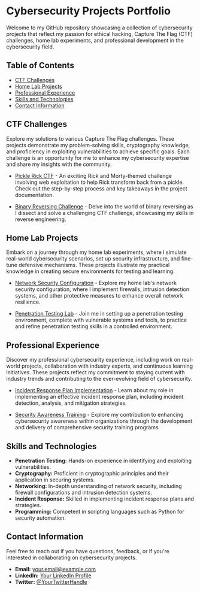 # Cybersecurity Projects Portfolio

Welcome to my GitHub repository showcasing a collection of cybersecurity projects that reflect my passion for ethical hacking, Capture The Flag (CTF) challenges, home lab experiments, and professional development in the cybersecurity field.

## Table of Contents
- [CTF Challenges](#ctf-challenges)
- [Home Lab Projects](#home-lab-projects)
- [Professional Experience](#professional-experience)
- [Skills and Technologies](#skills-and-technologies)
- [Contact Information](#contact-information)

## CTF Challenges
Explore my solutions to various Capture The Flag challenges. These projects demonstrate my problem-solving skills, cryptography knowledge, and proficiency in exploiting vulnerabilities to achieve specific goals. Each challenge is an opportunity for me to enhance my cybersecurity expertise and share my insights with the community.

- [Pickle Rick CTF](#) - An exciting Rick and Morty-themed challenge involving web exploitation to help Rick transform back from a pickle. Check out the step-by-step process and key takeaways in the project documentation.

- [Binary Reversing Challenge](#) - Delve into the world of binary reversing as I dissect and solve a challenging CTF challenge, showcasing my skills in reverse engineering.

## Home Lab Projects
Embark on a journey through my home lab experiments, where I simulate real-world cybersecurity scenarios, set up security infrastructure, and fine-tune defensive mechanisms. These projects illustrate my practical knowledge in creating secure environments for testing and learning.

- [Network Security Configuration](#) - Explore my home lab's network security configuration, where I implement firewalls, intrusion detection systems, and other protective measures to enhance overall network resilience.

- [Penetration Testing Lab](#) - Join me in setting up a penetration testing environment, complete with vulnerable systems and tools, to practice and refine penetration testing skills in a controlled environment.

## Professional Experience
Discover my professional cybersecurity experience, including work on real-world projects, collaboration with industry experts, and continuous learning initiatives. These projects reflect my commitment to staying current with industry trends and contributing to the ever-evolving field of cybersecurity.

- [Incident Response Plan Implementation](#) - Learn about my role in implementing an effective incident response plan, including incident detection, analysis, and mitigation strategies.

- [Security Awareness Training](#) - Explore my contribution to enhancing cybersecurity awareness within organizations through the development and delivery of comprehensive security training programs.

## Skills and Technologies
- **Penetration Testing:** Hands-on experience in identifying and exploiting vulnerabilities.
- **Cryptography:** Proficient in cryptographic principles and their application in securing systems.
- **Networking:** In-depth understanding of network security, including firewall configurations and intrusion detection systems.
- **Incident Response:** Skilled in implementing incident response plans and strategies.
- **Programming:** Competent in scripting languages such as Python for security automation.

## Contact Information
Feel free to reach out if you have questions, feedback, or if you're interested in collaborating on cybersecurity projects.

- **Email:** your.email@example.com
- **LinkedIn:** [Your LinkedIn Profile](#)
- **Twitter:** [@YourTwitterHandle](#)
